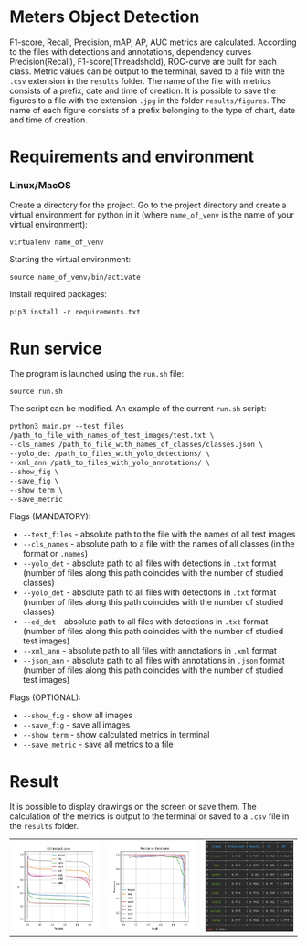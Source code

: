 # Meters Object Detection

F1-score, Recall, Precision, mAP, AP, AUC metrics are calculated.
According to the files with detections and annotations, dependency curves Precision(Recall), F1-score(Threadshold), ROC-curve are built for each class.
Metric values can be output to the terminal, saved to a file with the `.csv` extension in the `results` folder. The name of the file with metrics consists of a prefix, date and time of creation.
It is possible to save the figures to a file with the extension `.jpg` in the folder `results/figures`. The name of each figure consists of a prefix belonging to the type of chart, date and time of creation.

# Requirements and environment

### Linux/MacOS

Create a directory for the project. Go to the project directory and create a virtual environment for python in it (where `name_of_venv` is the name of your virtual environment):

```console
virtualenv name_of_venv
```

Starting the virtual environment:

```console
source name_of_venv/bin/activate
```

Install required packages:

```console
pip3 install -r requirements.txt
```

# Run service

The program is launched using the `run.sh` file:

```console
source run.sh
```

The script can be modified. An example of the current `run.sh` script:

```console
python3 main.py --test_files /path_to_file_with_names_of_test_images/test.txt \
--cls_names /path_to_file_with_names_of_classes/classes.json \
--yolo_det /path_to_files_with_yolo_detections/ \
--xml_ann /path_to_files_with_yolo_annotations/ \
--show_fig \
--save_fig \
--show_term \
--save_metric
```

Flags (MANDATORY):

- `--test_files` - absolute path to the file with the names of all test images
- `--cls_names` - absolute path to a file with the names of all classes (in the format or `.names`)
- `--yolo_det` - absolute path to all files with detections in `.txt` format (number of files
  along this path coincides with the number of studied classes)
- `--yolo_det` - absolute path to all files with detections in `.txt` format (number of files
  along this path coincides with the number of studied classes)
- `--ed_det` - absolute path to all files with detections in `.txt` format (number of files
  along this path coincides with the number of studied test images)
- `--xml_ann` - absolute path to all files with annotations in `.xml` format
- `--json_ann` - absolute path to all files with annotations in `.json` format (number of files
  along this path coincides with the number of studied test images)

Flags (OPTIONAL):

- `--show_fig` - show all images
- `--save_fig` - save all images
- `--show_term` - show calculated metrics in terminal
- `--save_metric` - save all metrics to a file

# Result

It is possible to display drawings on the screen or save them. The calculation of the metrics is output to the terminal or saved to a `.csv` file in the `results` folder.

<table width="1000" margin=auto>
  <td><img src="results/figures/F1_2022-03-13_16:59:27.jpg" width="213" height="160"></td>
  <td><img src="results/figures/RP_2022-03-13_16:59:25.jpg" width="213" height="160"></td>
  <td><img src="results/figures/terminal_output.jpg" width="213" height="160"></td>
</table>

